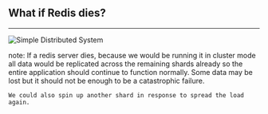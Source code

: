 ##  What if Redis dies?

-------------

![Simple Distributed System](simple-distributed-system.jpg)

note:
    If a redis server dies, because we would be running it in cluster mode all data would be replicated across the remaining shards already so the entire application should continue to function normally. Some data may be lost but it should not be enough to be a catastrophic failure.

    We could also spin up another shard in response to spread the load again.
